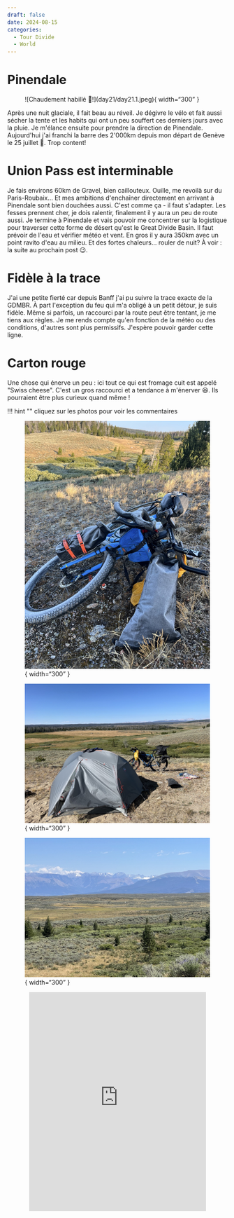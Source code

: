 ```yaml
---
draft: false 
date: 2024-08-15
categories:
  - Tour Divide
  - World
---
```


#  Pinendale

<figure markdown>
![Chaudement habillé 🥶!](day21/day21.1.jpeg){ width=“300” }
</figure>

Après une nuit glaciale, il fait beau au réveil. Je dégivre le vélo et fait aussi sécher la tente et les habits qui ont un peu souffert ces derniers jours avec la pluie. Je m'élance ensuite pour prendre la direction de Pinendale. Aujourd'hui j'ai franchi la barre des 2'000km depuis mon départ de Genève le 25 juillet 💪. Trop content!

<!-- more -->

# Union Pass est interminable 

Je fais environs 60km de Gravel, bien caillouteux. Ouille, me revoilà sur du Paris-Roubaix... Et mes ambitions d'enchaîner directement en arrivant à Pinendale sont bien douchées aussi. C'est comme ça - il faut s'adapter. Les fesses prennent cher, je dois ralentir, finalement il y aura un peu de route aussi. Je termine à Pinendale et vais pouvoir me concentrer sur la logistique pour traverser cette forme de désert qu'est le Great Divide Basin. Il faut prévoir de l'eau et vérifier météo et vent. En gros il y aura 350km avec un point ravito d'eau au milieu. Et des fortes chaleurs... rouler de nuit? À voir : la suite au prochain post 😉. 

# Fidèle à la trace

J'ai une petite fierté car depuis Banff j'ai pu suivre la trace exacte de la GDMBR. À part l'exception du feu qui m'a obligé à un petit détour, je suis fidèle. Même si parfois, un raccourci par la route peut être tentant, je me tiens aux règles. Je me rends compte qu'en fonction de la météo ou des conditions, d'autres sont plus permissifs. J'espère pouvoir garder cette ligne. 


# Carton rouge

Une chose qui énerve un peu : ici tout ce qui est fromage cuit est appelé "Swiss cheese". C'est un gros raccourci et a tendance à m'énerver 😆. Ils pourraient être plus curieux quand même ! 

!!! hint ""
    cliquez sur les photos pour voir les commentaires

<figure markdown>

![Il faut dégivrer le vélo! 😅](day21/day21.2.jpeg){ width=“300” }

![Bivouac "seul au monde", très chouette pour méditer et se laisser réchauffer par le soleil!](day21/day21.3.jpeg){ width=“300” }

![Si, si, il y a de la neige sur ces montagnes !](day21/day21.4.jpeg){ width=“300” }

</figure>

<center>
<iframe src='https://connect.garmin.com/modern/activity/embed/16775300014' title='Day 21' width='405' height='500' frameborder='0'></iframe>
</center>


